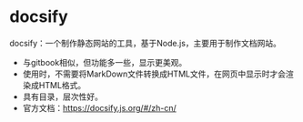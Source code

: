 # docsify

docsify：一个制作静态网站的工具，基于Node.js，主要用于制作文档网站。

- 与gitbook相似，但功能多一些，显示更美观。
- 使用时，不需要将MarkDown文件转换成HTML文件，在网页中显示时才会渲染成HTML格式。
- 具有目录，层次性好。
- 官方文档：<https://docsify.js.org/#/zh-cn/>
